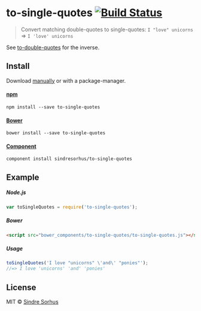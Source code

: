 # to-single-quotes [![Build Status](https://travis-ci.org/sindresorhus/to-single-quotes.png?branch=master)](http://travis-ci.org/sindresorhus/to-single-quotes)

> Convert matching double-quotes to single-quotes: `I "love" unicorns` => `I 'love' unicorns`

See [to-double-quotes](https://github.com/sindresorhus/to-double-quotes) for the inverse.


## Install

Download [manually](https://github.com/sindresorhus/to-single-quotes/releases) or with a package-manager.

#### [npm](https://npmjs.org/package/to-single-quotes)

```
npm install --save to-single-quotes
```

#### [Bower](http://bower.io)

```
bower install --save to-single-quotes
```

#### [Component](https://github.com/component/component)

```
component install sindresorhus/to-single-quotes
```


## Example

##### Node.js

```js
var toSingleQuotes = require('to-single-quotes');
```

##### Bower

```html
<script src="bower_components/to-single-quotes/to-single-quotes.js"></script>
```

##### Usage

```js
toSingleQuotes('I love "unicorns" \'and\' "ponies"');
//=> I love 'unicorns' 'and' 'ponies'
```


## License

MIT © [Sindre Sorhus](http://sindresorhus.com)
